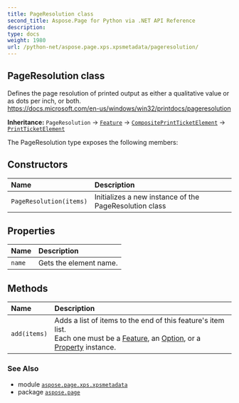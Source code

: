 ```yaml
---
title: PageResolution class
second_title: Aspose.Page for Python via .NET API Reference
description: 
type: docs
weight: 1980
url: /python-net/aspose.page.xps.xpsmetadata/pageresolution/
---
```


## PageResolution class

Defines the page resolution of printed output as either a qualitative value or as dots per inch, or both.<br/>            https://docs.microsoft.com/en-us/windows/win32/printdocs/pageresolution

**Inheritance:** `PageResolution` → [`Feature`](/page/python-net/aspose.page.xps.xpsmetadata/feature) → [`CompositePrintTicketElement`](/page/python-net/aspose.page.xps.xpsmetadata/compositeprintticketelement) → [`PrintTicketElement`](/page/python-net/aspose.page.xps.xpsmetadata/printticketelement)

The PageResolution type exposes the following members:
## Constructors
| Name | Description |
| :- | :- |
| `PageResolution(items)` | Initializes a new instance of the PageResolution class |
## Properties
| Name | Description |
| :- | :- |
| `name` | Gets the element name. |
## Methods
| Name | Description |
| :- | :- |
| `add(items)` | Adds a list of items to the end of this feature's item list. <br/>            Each one must be a [Feature](/page/python-net/aspose.page.xps.xpsmetadata/feature/), an [Option](/page/python-net/aspose.page.xps.xpsmetadata/option/), or a [Property](/page/python-net/aspose.page.xps.xpsmetadata/property/) instance. |

### See Also

* module [`aspose.page.xps.xpsmetadata`](/page/python-net/aspose.page.xps.xpsmetadata/)
* package [`aspose.page`](/page/python-net/)

